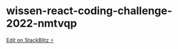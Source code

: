 # wissen-react-coding-challenge-2022-nmtvqp

[Edit on StackBlitz ⚡️](https://stackblitz.com/edit/wissen-react-coding-challenge-2022-nmtvqp)